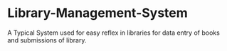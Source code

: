 # Library-Management-System
A Typical System used for easy reflex in libraries for data entry of books and submissions of library.
